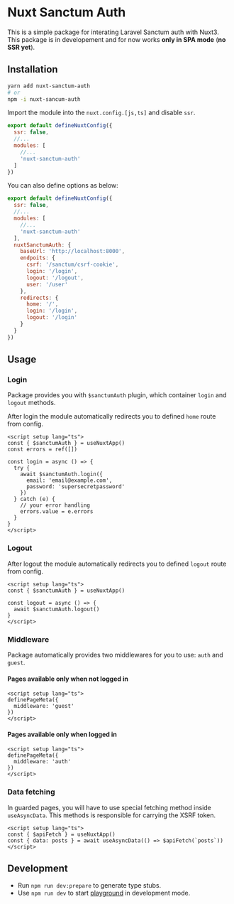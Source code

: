 # Nuxt Sanctum Auth

This is a simple package for interating Laravel Sanctum auth with Nuxt3.
This package is in developement and for now works **only in SPA mode** (**no SSR yet**).

## Installation

```bash
yarn add nuxt-sanctum-auth
# or
npm -i nuxt-sancum-auth
```

Import the module into the `nuxt.config.[js,ts]` and disable `ssr`.

```js
export default defineNuxtConfig({
  ssr: false,
  //...
  modules: [
    //...
    'nuxt-sanctum-auth'
  ]
})
```

You can also define options as below:

```js
export default defineNuxtConfig({
  ssr: false,
  //...
  modules: [
    //...
    'nuxt-sanctum-auth'
  ],
  nuxtSanctumAuth: {
    baseUrl: 'http://localhost:8000',
    endpoits: {
      csrf: '/sanctum/csrf-cookie',
      login: '/login',
      logout: '/logout',
      user: '/user'
    },
    redirects: {
      home: '/',
      login: '/login',
      logout: '/login'
    }
  }
})
```

## Usage

### Login

Package provides you with `$sanctumAuth` plugin, which container `login` and `logout` methods.

After login the module automatically redirects you to defined `home` route from config.

```vue
<script setup lang="ts">
const { $sanctumAuth } = useNuxtApp()
const errors = ref([])

const login = async () => {
  try {
    await $sanctumAuth.login({
      email: 'email@example.com',
      password: 'supersecretpassword'
    })
  } catch (e) {
    // your error handling
    errors.value = e.errors
  }
}
</script>
```

### Logout

After logout the module automatically redirects you to defined `logout` route from config.

```vue
<script setup lang="ts">
const { $sanctumAuth } = useNuxtApp()

const logout = async () => {
  await $sanctumAuth.logout()
}
</script>
```

### Middleware

Package automatically provides two middlewares for you to use: `auth` and `guest`.

#### Pages available only when not logged in

```vue
<script setup lang="ts">
definePageMeta({
  middleware: 'guest'
})
</script>
```

#### Pages available only when logged in

```vue
<script setup lang="ts">
definePageMeta({
  middleware: 'auth'
})
</script>
```

### Data fetching

In guarded pages, you will have to use special fetching method inside `useAsyncData`. This methods is responsible for carrying the XSRF token.

```vue
<script setup lang="ts">
const { $apiFetch } = useNuxtApp()
const { data: posts } = await useAsyncData(() => $apiFetch(`posts`))
</script>
```

## Development

- Run `npm run dev:prepare` to generate type stubs.
- Use `npm run dev` to start [playground](./playground) in development mode.

